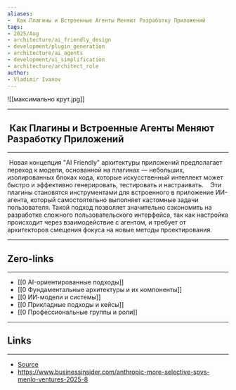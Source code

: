 ```yaml
---
aliases: 
-  Как Плагины и Встроенные Агенты Меняют Разработку Приложений
tags:
- 2025/Aug
- architecture/ai_friendly_design
- development/plugin_generation
- architecture/ai_agents
- development/ui_simplification
- architecture/architect_role
author:
- Vladimir Ivanov
---
```

![[максимально крут.jpg]]

-----
##   Как Плагины и Встроенные Агенты Меняют Разработку Приложений 
-----
 Новая концепция "AI Friendly" архитектуры приложений предполагает переход к модели, основанной на плагинах — небольших, изолированных блоках кода, которые искусственный интеллект может быстро и эффективно генерировать, тестировать и настраивать. 
 
 Эти плагины становятся инструментами для встроенного в приложение ИИ-агента, который самостоятельно выполняет кастомные задачи пользователя. Такой подход позволяет значительно сэкономить на разработке сложного пользовательского интерфейса, так как настройка происходит через взаимодействие с агентом, и требует от архитекторов смещения фокуса на новые методы проектирования.

---
## Zero-links
---
- [[0 AI-ориентированные подходы]]
- [[0 Фундаментальные архитектуры и их компоненты]]
- [[0 ИИ-модели и системы]]
- [[0 Прикладные подходы и кейсы]]
- [[0 Профессиональные группы и роли]]

---
## Links
---
- [Source](https://t.me/turboproject/1987)
- https://www.businessinsider.com/anthropic-more-selective-spvs-menlo-ventures-2025-8